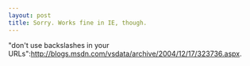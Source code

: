 ```yaml
--- 
layout: post
title: Sorry. Works fine in IE, though.
---
```

"don't use backslashes in your URLs":http://blogs.msdn.com/vsdata/archive/2004/12/17/323736.aspx.
